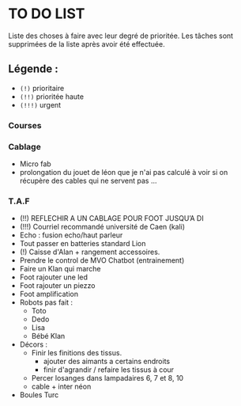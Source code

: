 # TO DO LIST


Liste des choses à faire avec leur degré de prioritée. Les tâches sont supprimées de la liste après avoir été effectuée.

## Légende :

- `(!)` prioritaire
- `(!!)` prioritée haute
- `(!!!)` urgent


### Courses

### Cablage

- Micro fab
- prolongation du jouet de léon que je n'ai pas calculé à voir si on récupère des cables qui ne servent pas ...

### T.A.F


- (!!) REFLECHIR A UN CABLAGE POUR FOOT JUSQU’A DI
- (!!!) Courriel recommandé université de Caen (kali) 
- Echo : fusion echo/haut parleur
- Tout passer en batteries standard Lion
- (!) Caisse d'Alan + rangement accessoires.
- Prendre le control de MVO Chatbot (entrainement)
- Faire un Klan qui marche
- Foot rajouter une led
- Foot rajouter un piezzo
- Foot amplification
- Robots pas fait :
    - Toto
    - Dedo
    - Lisa
    - Bébé Klan
- Décors :
    - Finir les finitions des tissus.
        - ajouter des aimants a certains endroits
        - finir d'agrandir / refaire les tissus à cour
    - Percer losanges dans lampadaires 6, 7 et 8, 10
    - cable + inter néon
- Boules Turc
